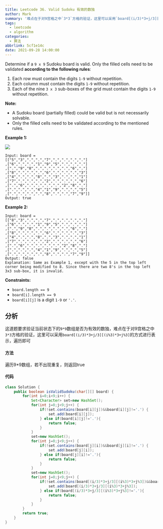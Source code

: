 ```yaml
---
title: Leetcode 36. Valid Sudoku 有效的数独
author: Mark
summary: '难点在于对9宫格之中`3*3`方格的验证，这里可以采用`board[(i/3)*3+j/3][(i%3)*3+j%3]`的方式进行表示，遍历即可'
tags:
  - leetcode
  - algorithm
categories:
  - 算法
abbrlink: 5cf1e14c
date: 2021-09-28 14:00:00
---
```


Determine if a `9 x 9` Sudoku board is valid. Only the filled cells need to be validated **according to the following rules**:

1. Each row must contain the digits `1-9` without repetition.
2. Each column must contain the digits `1-9` without repetition.
3. Each of the nine `3 x 3` sub-boxes of the grid must contain the digits `1-9` without repetition.

**Note:**

- A Sudoku board (partially filled) could be valid but is not necessarily solvable.
- Only the filled cells need to be validated according to the mentioned rules.

 

**Example 1:**

![](https://cdn.jsdelivr.net/gh/cumark/picBed/20210928140252.png)

```
Input: board = 
[["5","3",".",".","7",".",".",".","."]
,["6",".",".","1","9","5",".",".","."]
,[".","9","8",".",".",".",".","6","."]
,["8",".",".",".","6",".",".",".","3"]
,["4",".",".","8",".","3",".",".","1"]
,["7",".",".",".","2",".",".",".","6"]
,[".","6",".",".",".",".","2","8","."]
,[".",".",".","4","1","9",".",".","5"]
,[".",".",".",".","8",".",".","7","9"]]
Output: true
```

**Example 2:**

```
Input: board = 
[["8","3",".",".","7",".",".",".","."]
,["6",".",".","1","9","5",".",".","."]
,[".","9","8",".",".",".",".","6","."]
,["8",".",".",".","6",".",".",".","3"]
,["4",".",".","8",".","3",".",".","1"]
,["7",".",".",".","2",".",".",".","6"]
,[".","6",".",".",".",".","2","8","."]
,[".",".",".","4","1","9",".",".","5"]
,[".",".",".",".","8",".",".","7","9"]]
Output: false
Explanation: Same as Example 1, except with the 5 in the top left corner being modified to 8. Since there are two 8's in the top left 3x3 sub-box, it is invalid.
```

 

**Constraints:**

- `board.length == 9`
- `board[i].length == 9`
- `board[i][j]` is a digit `1-9` or `'.'`.





## 分析

这道题要求验证当前状态下的`9*9`数组是否为有效的数独，难点在于对9宫格之中`3*3`方格的验证，这里可以采用`board[(i/3)*3+j/3][(i%3)*3+j%3]`的方式进行表示，遍历即可



#### 方法

遍历9*9数组，若不出现重复，则返回true

#### 代码

```java
class Solution {
    public boolean isValidSudoku(char[][] board) {
        for(int i=0;i<9;i++) {
            Set<Character> set=new HashSet();
            for(int j=0;j<9;j++) {
                if(!set.contains(board[i][j])&&board[i][j]!='.') {
                    set.add(board[i][j]);
                } else if(board[i][j]!='.'){
                    return false;
                }
            }
            set=new HashSet();
            for(int j=0;j<9;j++) {
                if(!set.contains(board[j][i])&&board[j][i]!='.') {
                    set.add(board[j][i]);
                } else if(board[j][i]!='.'){
                    return false;
                }
            }
            set=new HashSet();
            for(int j=0;j<9;j++) {
                if(!set.contains(board[(i/3)*3+j/3][(i%3)*3+j%3])&&board[(i/3)*3+j/3][(i%3)*3+j%3]!='.')     { 
                    set.add(board[(i/3)*3+j/3][(i%3)*3+j%3]);
                } else if(board[(i/3)*3+j/3][(i%3)*3+j%3]!='.'){
                    return false;
                }
            }
        }
        return true;
    }
}
```

